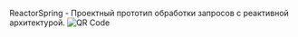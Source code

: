 ReactorSpring - Проектный прототип обработки запросов с реактивной архитектурой.
![QR Code](https://api.qrserver.com/v1/create-qr-code/?size=150x150&data=https://github.com/MaxikBoldarev/ReactSpring/tree/master)
